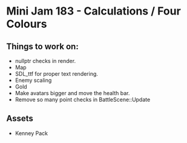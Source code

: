  # Mini Jam 183 - Calculations / Four Colours

## Things to work on:
- nullptr checks in render. 
- Map
- SDL_ttf for proper text rendering.
- Enemy scaling
- Gold
- Make avatars bigger and move the health bar.
- Remove so many point checks in BattleScene::Update

## Assets
- Kenney Pack